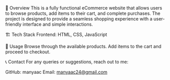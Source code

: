 🛒 Overview
This is a fully functional eCommerce website that allows users to browse products, add items to their cart, and complete purchases. 
The project is designed to provide a seamless shopping experience with a user-friendly interface and simple interactions.

🏗️ Tech Stack
Frontend: HTML, CSS, JavaScript

📌 Usage
Browse through the available products.
Add items to the cart and proceed to checkout.

📞 Contact
For any queries or suggestions, reach out to me:

GitHub: manyaac
Email: manyaac24@gmail.com
